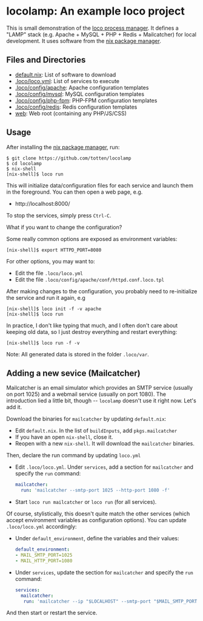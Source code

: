 # locolamp: An example loco project

This is small demonstration of the [loco process manager](https://github.com/totten/loco). It defines a "LAMP" stack (e.g. Apache + MySQL + PHP + Redis + Mailcatcher) for local development. It uses software from the [nix package manager](https://nixos.org/nix/).

## Files and Directories

* [default.nix](default.nix): List of software to download
* [.loco/loco.yml](.loco/loco.yml): List of services to execute
* [.loco/config/apache](.loco/config/apache): Apache configuration templates
* [.loco/config/mysql](.loco/config/mysql): MySQL configuration templates
* [.loco/config/php-fpm](.loco/config/php-fpm): PHP-FPM configuration templates
* [.loco/config/redis](.loco/config/redis): Redis configuration templates
* [web](web): Web root (containing any PHP/JS/CSS)

## Usage

After installing the [nix package manager](https://nixos.org/nix/), run:

```
$ git clone https://github.com/totten/locolamp
$ cd locolamp
$ nix-shell
[nix-shell]$ loco run
```

This will initialize data/configuration files for each service and launch
them in the foreground.  You can then open a web page, e.g.

* http://localhost:8000/

To stop the services, simply press `Ctrl-C`.

What if you want to change the configuration?

Some really common options are exposed as environment variables:

```
[nix-shell]$ export HTTPD_PORT=8080
```

For other options, you may want to:

* Edit the file `.loco/loco.yml`
* Edit the file `.loco/config/apache/conf/httpd.conf.loco.tpl`

After making changes to the configuration, you probably need to
re-initialize the service and run it again, e.g

```
[nix-shell]$ loco init -f -v apache
[nix-shell]$ loco run
```

In practice, I don't like typing that much, and I often don't care about
keeping old data, so I just destroy everything and restart everything:

```
[nix-shell]$ loco run -f -v
```

Note: All generated data is stored in the folder `.loco/var`.

## Adding a new sevice (Mailcatcher)

Mailcatcher is an email simulator which provides an SMTP service (usually on port 1025) and a webmail service (usually
on port 1080). The introduction lied a little bit, though -- `locolamp` doesn't use it right now. Let's add it.

Download the binaries for `mailcatcher` by updating `default.nix`:

* Edit `default.nix`. In the list of `buildInputs`, add `pkgs.mailcatcher`
* If you have an open `nix-shell`, close it.
* Reopen with a new `nix-shell`. It will download the `mailcatcher` binaries.

Then, declare the run command by updating `loco.yml`

* Edit `.loco/loco.yml`. Under `services`, add a section for `mailcatcher` and specify the `run` command:
  ```yaml
  mailcatcher:
    run: 'mailcatcher --smtp-port 1025 --http-port 1080 -f'
  ```
* Start `loco run mailcatcher` or `loco run` (for all services).

Of course, stylistically, this doesn't quite match the other services (which
accept environment variables as configuration options).  You can update
`.loco/loco.yml` accordingly:

* Under `default_environment`, define the variables and their values:
  ```yaml
  default_environment:
  - MAIL_SMTP_PORT=1025
  - MAIL_HTTP_PORT=1080
  ```
* Under `services`, update the section for `mailcatcher` and specify the `run` command:
  ```yaml
  services:
    mailcatcher:
     run: 'mailcatcher --ip "$LOCALHOST" --smtp-port "$MAIL_SMTP_PORT" --http-port "$MAIL_HTTP_PORT" -f'
  ```

And then start or restart the service.
